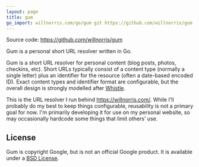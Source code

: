 ```yaml
---
layout: page
title: gum
go_import: willnorris.com/go/gum git https://github.com/willnorris/gum
---
```

Source code: <https://github.com/willnorris/gum>

Gum is a personal short URL resolver written in Go.

Gum is a short URL resolver for personal content (blog posts, photos, checkins,
etc).  Short URLs typically consist of a content type (normally a single
letter) plus an identifier for the resource (often a date-based encoded ID).
Exact content types and identifier format are configurable, but the overall
design is strongly modelled after [Whistle][].

This is the URL resolver I run behind <https://willnorris.com/>.  While I'll
probably do my best to keep things configurable, reusability is not a primary
goal for now.  I'm primarily developing it for use on my personal website, so
may occasionally hardcode some things that limit others' use.

[Whistle]: http://tantek.com/w/Whistle

## License ##

Gum is copyright Google, but is not an official Google product.  It is
available under a [BSD License][].

[BSD License]: LICENSE
